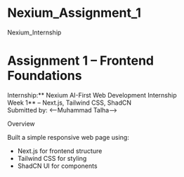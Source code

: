 # Nexium_Assignment_1
Nexium_Internship
# Assignment 1 – Frontend Foundations

Internship:** Nexium AI-First Web Development Internship  
Week 1** – Next.js, Tailwind CSS, ShadCN  
Submitted by: <--Muhammad Talha-->

Overview

Built a simple responsive web page using:

- Next.js for frontend structure  
- Tailwind CSS for styling  
- ShadCN UI for components
